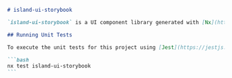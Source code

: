 ````markdown
# island-ui-storybook

`island-ui-storybook` is a UI component library generated with [Nx](https://nx.dev), a smart and extensible build framework. This library provides tools to efficiently build, test, and document UI components.

## Running Unit Tests

To execute the unit tests for this project using [Jest](https://jestjs.io), run the following command in your terminal:

```bash
nx test island-ui-storybook
```
````

```

```
